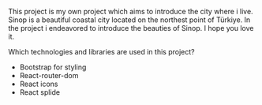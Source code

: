 This project is my own project which aims to introduce the city where i live. Sinop is a beautiful coastal city located on the northest point of Türkiye. In the project i endeavored to introduce the beauties of Sinop. I hope you love it.

Which technologies and libraries are used in this project?

- Bootstrap for styling
- React-router-dom
- React icons
- React splide
